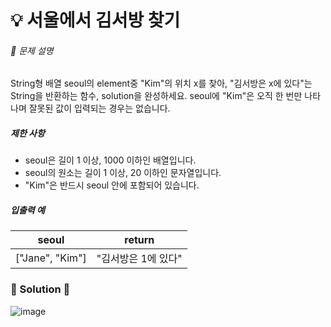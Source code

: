 # 💡 서울에서 김서방 찾기

###### 📃 문제 설명

String형 배열 seoul의 element중 "Kim"의 위치 x를 찾아, "김서방은 x에 있다"는 String을 반환하는 함수, solution을 완성하세요. seoul에 "Kim"은 오직 한 번만 나타나며 잘못된 값이 입력되는 경우는 없습니다.

##### 제한 사항

- seoul은 길이 1 이상, 1000 이하인 배열입니다.
- seoul의 원소는 길이 1 이상, 20 이하인 문자열입니다.
- "Kim"은 반드시 seoul 안에 포함되어 있습니다.

##### 입출력 예

| seoul           | return       |
| --------------- | ------------ |
| ["Jane", "Kim"] | "김서방은 1에 있다" |

### 🔑 Solution 🔑

![image](https://user-images.githubusercontent.com/116260619/218693988-fd5b19b2-4d62-4dd2-aefb-3c16859a93bf.png)

